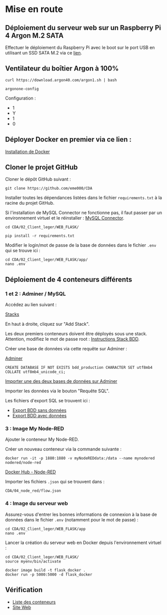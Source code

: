 # Mise en route

## Déploiement du serveur web sur un Raspberry Pi 4 Argon M.2 SATA

Effectuer le déploiement du Raspberry Pi avec le boot sur le port USB en utilisant un SSD SATA M.2 via ce [lien](https://github.com/eme000/raspi/blob/main/Installation%20pour%20Raspberry%20Pi%20avec%20Boot%20sur%20USB.md).

## Ventilateur du boîtier Argon à 100%

```
curl https://download.argon40.com/argon1.sh | bash

argonone-config
```

Configuration :

- 1
- Y
- 1
- 0

## Déployer Docker en premier via ce lien :

[Installation de Docker](https://github.com/eme000/CDA/blob/main/Procedure/DockerInstall.md)

## Cloner le projet GitHub

Cloner le dépôt GitHub suivant :

```
git clone https://github.com/eme000/CDA
```

Installer toutes les dépendances listées dans le fichier `requirements.txt` à la racine du projet GitHub.

Si l'installation de MySQL Connector ne fonctionne pas, il faut passer par un environnement virtuel et le réinstaller : [MySQL Connector](https://github.com/eme000/raspi/blob/main/mysql_connector.md).

```
cd CDA/02_Client_leger/WEB_FLASK/

pip install -r requirements.txt
```

Modifier le login/mot de passe de la base de données dans le fichier `.env` qui se trouve ici :

```
cd CDA/02_Client_leger/WEB_FLASK/app/
nano .env
```

## Déploiement de 4 conteneurs différents

### 1 et 2 : Adminer / MySQL

Accédez au lien suivant :

[Stacks](http://localhost:9000/#!/2/docker/stacks)

En haut à droite, cliquez sur "Add Stack".

Les deux premiers conteneurs doivent être déployés sous une stack. Attention, modifiez le mot de passe root : [Instructions Stack BDD](https://github.com/eme000/CDA/blob/main/Procedure/stack_bdd_.md).

Créer une base de données via cette requête sur Adminer :

[Adminer](http://0.0.0.0:8080/?server=db&username=root&sql=)

```
CREATE DATABASE IF NOT EXISTS bdd_production CHARACTER SET utf8mb4 COLLATE utf8mb4_unicode_ci;
```

[Importer une des deux bases de données sur Adminer](http://0.0.0.0:8080/?server=db&username=root&db=bdd_production&sql=)

Importer les données via le bouton "Requête SQL".

Les fichiers d'export SQL se trouvent ici :

- [Export BDD sans données](https://github.com/eme000/CDA/blob/main/01_BDD/export_bdd_sans_donnees.txt)
- [Export BDD avec données](https://github.com/eme000/CDA/blob/main/01_BDD/export_bdd_avec_donnees.txt)

### 3 : Image My Node-RED

Ajouter le conteneur My Node-RED.

Créer un nouveau conteneur via la commande suivante :

```
docker run -it -p 1880:1880 -v myNodeREDdata:/data --name mynodered nodered/node-red
```

[Docker Hub - Node-RED](https://hub.docker.com/r/nodered/node-red)

Importer les fichiers `.json` qui se trouvent dans :

```
CDA/04_node_red/flow.json
```

### 4 : Image du serveur web

Assurez-vous d'entrer les bonnes informations de connexion à la base de données dans le fichier `.env` (notamment pour le mot de passe) :

```
cd CDA/02_Client_leger/WEB_FLASK/app
nano .env
```

Lancer la création du serveur web en Docker depuis l'environnement virtuel :

```
cd CDA/02_Client_leger/WEB_FLASK/
source myenv/bin/activate

docker image build -t flask_docker .
docker run -p 5000:5000 -d flask_docker
```

## Vérification

- [Liste des conteneurs](http://localhost:9000/#!/2/docker/containers)
- [Site Web](http://0.0.0.0:5000/)

